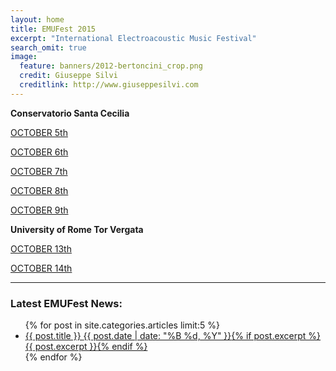 ```yaml
---
layout: home
title: EMUFest 2015
excerpt: "International Electroacoustic Music Festival"
search_omit: true
image:
  feature: banners/2012-bertoncini_crop.png
  credit: Giuseppe Silvi
  creditlink: http://www.giuseppesilvi.com
---
```


**Conservatorio Santa Cecilia**

<div markdown="0">
  <a href="{{site.url }}/schedule/#october-5th"
    class="btn">OCTOBER 5th</a>
  
  <a href="{{site.url }}/schedule/#october-6th"
    class="btn">OCTOBER 6th</a>
  
  <a href="{{site.url }}/schedule/#october-7th"
    class="btn">OCTOBER 7th</a>    
  
  <a href="{{site.url }}/schedule/#october-8th"
    class="btn">OCTOBER 8th</a>
  
  <a href="{{site.url }}/schedule/#october-9th"
    class="btn">OCTOBER 9th</a>
</div>

**University of Rome Tor Vergata**

<div markdown="0">  
  <a href="{{site.url }}/schedule/#october-13th"
    class="btn">OCTOBER 13th</a>
  
  <a href="{{site.url }}/schedule/#october-13th"
    class="btn">OCTOBER 14th</a>
                  
</div>

---

<h3>Latest EMUFest News:</h3>

<ul class="post-list">
{% for post in site.categories.articles limit:5 %} 
  <li><article><a href="{{ site.url }}{{ post.url }}">{{ post.title }} <span class="entry-date"><time datetime="{{ post.date | date_to_xmlschema }}">{{ post.date | date: "%B %d, %Y" }}</time></span>{% if post.excerpt %} <span class="excerpt">{{ post.excerpt }}</span>{% endif %}</a></article></li>
{% endfor %}
</ul>

<!-- <h3>Blog Posts:</h3>

<ul class="post-list">
{% for post in site.categories.blog limit:5 %}
  <li><article><a href="{{ site.url }}{{ post.url }}">{{ post.title }} <span class="entry-date"><time datetime="{{ post.date | date_to_xmlschema }}">{{ post.date | date: "%B %d, %Y" }}</time></span>{% if post.excerpt %} <span class="excerpt">{{ post.excerpt }}</span>{% endif %}</a></article></li>
{% endfor %}
</ul> -->